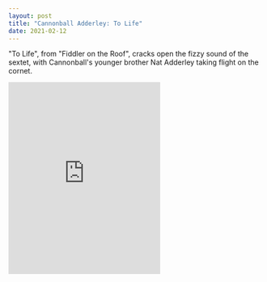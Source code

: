 ```yaml
---
layout: post
title: "Cannonball Adderley: To Life"
date: 2021-02-12
---
```


"To Life", from "Fiddler on the Roof", cracks open the fizzy sound of the sextet, with Cannonball's younger brother Nat Adderley taking flight on the cornet.

<iframe src="https://open.spotify.com/embed/track/2fA4UbJzbQssyvnCg1hNxl" width="300" height="380" frameborder="0" allowtransparency="true" allow="encrypted-media"></iframe>